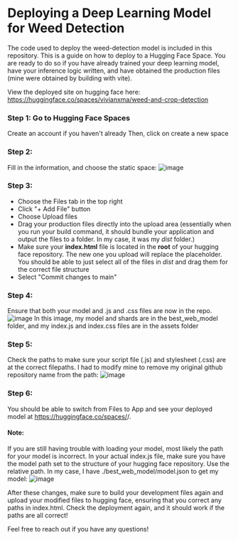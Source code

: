 # Deploying a Deep Learning Model for Weed Detection 
The code used to deploy the weed-detection model is included in this repository. This is a guide on how to deploy to a Hugging Face Space. You are ready to do so if you have already trained your deep learning model, have your inference logic written, and have obtained the production files (mine were obtained by building with vite).

View the deployed site on hugging face here: https://huggingface.co/spaces/vivianxma/weed-and-crop-detection

### Step 1: Go to Hugging Face Spaces
Create an account if you haven't already
Then, click on create a new space

### Step 2:
Fill in the information, and choose the static space:
![image](https://github.com/user-attachments/assets/977871cc-e9f4-442c-bda7-33940ff4e9bc)

### Step 3:
- Choose the Files tab in the top right
- Click "+ Add File" button
- Choose Upload files
- Drag your production files directly into the upload area (essentially when you run your build command, it should bundle your application and output the files to a folder. In my case, it was my _dist_ folder.)
- Make sure your **index.html** file is located in the **root** of your hugging face repository. The new one you upload will replace the placeholder. You should be able to just select all of the files in _dist_ and drag them for the correct file structure
- Select "Commit changes to main"

### Step 4:
Ensure that both your model and .js and .css files are now in the repo. 
![image](https://github.com/user-attachments/assets/62d42045-02e8-4a5f-a61f-54ac8c15f088)
In this image, my model and shards are in the best_web_model folder, and my index.js and index.css files are in the assets folder

### Step 5:
Check the paths to make sure your script file (.js) and stylesheet (.css) are at the correct filepaths. I had to modify mine to remove my original github repository name from the path:
![image](https://github.com/user-attachments/assets/c94b6296-58b0-4689-a83a-d2be88764b9e)

### Step 6:
You should be able to switch from Files to App and see your deployed model at https://huggingface.co/spaces/<your-username>/<your-space-name>. 


#### Note: 
If you are still having trouble with loading your model, most likely the path for your model is incorrect. In your actual index.js file, make sure you have the model path set to the structure of your hugging face repository. Use the relative path.
In my case, I have ./best_web_model/model.json to get my model:
![image](https://github.com/user-attachments/assets/323bf411-8ed3-4311-a652-0f5db5556acc)

After these changes, make sure to build your development files again and upload your modified files to hugging face, ensuring that you correct any paths in index.html. Check the deployment again, and it should work if the paths are all correct!

Feel free to reach out if you have any questions! 



